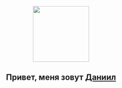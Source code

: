 <!-- ### Hi there 👋 -->

<!--
**KenpachiZ11/KenpachiZ11** is a ✨ _special_ ✨ repository because its `README.md` (this file) appears on your GitHub profile.

Here are some ideas to get you started:

- 🔭 I’m currently working on ...
- 🌱 I’m currently learning ...
- 👯 I’m looking to collaborate on ...
- 🤔 I’m looking for help with ...
- 💬 Ask me about ...
- 📫 How to reach me: ...
- 😄 Pronouns: ...
- ⚡ Fun fact: ...
-->

<!-- 
<h1 align="center">Hi there, I'm <a href="https://github.com/KenpachiZ11?tab=repositories" target="_blank">Daniil</a> 
<img src="https://github.com/blackcater/blackcater/raw/main/images/Hi.gif" height="32"/></h1>

<br>

[![codewars](https://www.codewars.com/users/KenpachiZ11/badges/large)](https://www.codewars.com/users/KenpachiZ11)
![Ant-Design](https://img.shields.io/badge/-AntDesign-%230170FE?style=for-the-badge&logo=ant-design&logoColor=white)
![MongoDB](https://img.shields.io/badge/MongoDB-%234ea94b.svg?style=for-the-badge&logo=mongodb&logoColor=white)
![Express.js](https://img.shields.io/badge/express.js-%23404d59.svg?style=for-the-badge&logo=express&logoColor=%2361DAFB)
![React](https://img.shields.io/badge/react-%2320232a.svg?style=for-the-badge&logo=react&logoColor=%2361DAFB)
![NodeJS](https://img.shields.io/badge/node.js-6DA55F?style=for-the-badge&logo=node.js&logoColor=white)
![TypeScript](https://img.shields.io/badge/typescript-%23007ACC.svg?style=for-the-badge&logo=typescript&logoColor=white) -->

<section id='header' align='center'>
    <img src="https://media.giphy.com/media/M9gbBd9nbDrOTu1Mqx/giphy.gif" height="150" align='center'/>
    <h1>Привет, меня зовут <a href="https://github.com/KenpachiZ11?tab=repositories" target="_blank">Даниил</a></h1>
</section>
